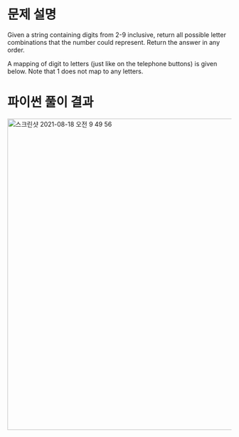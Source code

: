 # 문제 설명
Given a string containing digits from 2-9 inclusive, return all possible letter combinations that the number could represent. Return the answer in any order.

A mapping of digit to letters (just like on the telephone buttons) is given below. Note that 1 does not map to any letters.

# 파이썬 풀이 결과
<img width="700" alt="스크린샷 2021-08-18 오전 9 49 56" src="https://user-images.githubusercontent.com/42399580/129819147-3f3fc2a2-5af7-4a32-8894-248d0645dab9.png">
